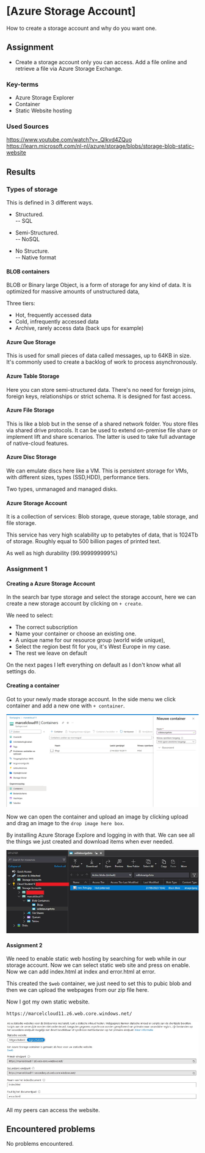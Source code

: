 # [Azure Storage Account]

How to create a storage account and why do you want one.

## Assignment

- Create a storage account only you can access. Add a file online and retrieve a file via Azure Storage Exchange. 

### Key-terms

- Azure Storage Explorer
- Container
- Static Website hosting

### Used Sources

https://www.youtube.com/watch?v=_Qlkvd4ZQuo  
https://learn.microsoft.com/nl-nl/azure/storage/blobs/storage-blob-static-website  

## Results

### Types of storage

This is defined in 3 different ways.

- Structured.  
-- SQL

- Semi-Structured.  
-- NoSQL

- No Structure.  
-- Native format

#### BLOB containers

BLOB or Binary large Object, is a form of storage for any kind of data. It is optimized for massive amounts of unstructured data, 

Three tiers:

- Hot, frequently accessed data
- Cold, infrequently accessed data
- Archive, rarely access data (back ups for example)

#### Azure Que Storage

This is used for small pieces of data called messages, up to 64KB in size. It's commonly used to create a backlog of work to process asynchronously.  

#### Azure Table Storage

Here you can store semi-structured data. There's no need for foreign joins, foreign keys, relationships or strict schema. It is designed for fast access.  

#### Azure File Storage

This is like a blob but in the sense of a shared network folder. You store files via shared drive protocols. It can be used to extend on-premise file share or implement lift and share scenarios. The latter is used to take full advantage of native-cloud features.  

#### Azure Disc Storage

We can emulate discs here like a VM. This is persistent storage for VMs, with different sizes, types (SSD,HDD), performance tiers.  

Two types, unmanaged and managed disks.  

#### Azure Storage Account

It is a collection of services: Blob storage, queue storage, table storage, and file storage.  

This service has very high scalability up to petabytes of data, that is 1024Tb of storage. Roughly equal to 500 billion pages of printed text.  

As well as high durability (99.999999999%)

### Assignment 1  

#### Creating a Azure Storage Account

In the search bar type storage and select the storage account, here we can create a new storage account by clicking on ``+ create``.

We need to select:  

- The correct subscription  
- Name your container or choose an existing one.  
- A unique name for our resource group (world wide unique),  
- Select the region best fit for you, it's West Europe in my case.  
- The rest we leave on default

On the next pages I left everything on default as I don't know what all settings do.

#### Creating a container  

Got to your newly made storage account. In the side menu we click container and add a new one with ``+ container``.  

![Screenshot new container](../00_includes/AZ-01/Azure_storage_account_create_container.jpg)

Now we can open the container and upload an image by clicking upload and drag an image to the `drop image here box`.  

By installing Azure Storage Explore and logging in with that. We can see all the things we just created and download items when ever needed.  

![Screenshot ASE](../00_includes/AZ-01/Azure_storage_account_file_explorer.jpg)

#### Assignment 2

We need to enable static web hosting by searching for web while in our storage account. Now we can select static web site and press on enable. Now we can add index.html at index and error.html at error.  

This created the ``$web`` container, we just need to set this to pubic blob and then we can upload the webpages from our zip file here.  

Now I got my own static website.  

```text
https://marcelcloud11.z6.web.core.windows.net/
```

![Screenshot static web](../00_includes/AZ-01/Azure_static_web.jpg)

All my peers can access the website.

## Encountered problems

No problems encountered.